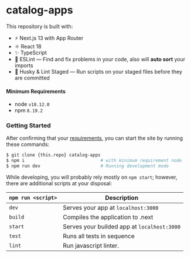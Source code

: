 # catalog-apps

This repository is built with:
- ⚡️ Next.js 13 with App Router
- ⚛️ React 18
- ✨ TypeScript
- 📏 ESLint — Find and fix problems in your code, also will **auto sort** your imports
- 🐶 Husky & Lint Staged — Run scripts on your staged files before they are committed

#### Minimum Requirements
* node `v18.12.0`
* npm `8.19.2`

### Getting Started

After confirming that your [requirements](#requirements),
you can start the site by running these commands:

```bash
$ git clone {this.repo} catalog-apps
$ npm i                             # with minimum requirement node
$ npm run dev                       # Running development mode
```

While developing, you will probably rely mostly on `npm start`; however, there are additional scripts at your disposal:

|`npm run <script>`|Description|
|------------------|-----------|
|`dev` |Serves your app at `localhost:3000`|
|`build`|Compiles the application to .next|
|`start` |Serves your builded app at `localhost:3000`|
|`test`|Runs all tests in sequence|
|`lint`|Run javascript linter.|
